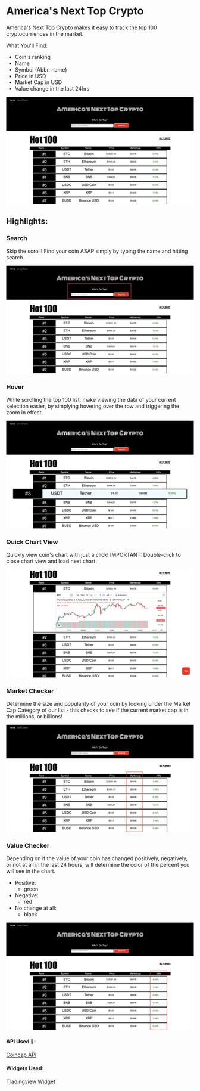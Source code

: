 # America's Next Top Crypto
America's Next Top Crypto makes it easy to track the top 100 cryptocurriences in the market.

What You'll Find:
* Coin's ranking
* Name
* Symbol (Abbr. name)
* Price in USD
* Market Cap in USD
* Value change in the last 24hrs

![this is an image](/assets/home2.0.png)

## Highlights:
### Search
Skip the scroll! Find your coin ASAP simply by typing the name and hitting search.

![this is an image](/assets/search2.0.png)

### Hover
While scrolling the top 100 list, make viewing the data of your current selection easier, by simplying hovering over the row and triggering the zoom in effect.

![this is an image](/assets/hover2.0.png)

### Quick Chart View
Quickly view coin's chart with just a click!
IMPORTANT: Double-click to close chart view and load next chart.

![this is an image](/assets/chartView.png)

### Market Checker
Determine the size and popularity of your coin by looking under the Market Cap Category of our list - this checks to see if the current market cap is in the millions, or billions!

![this is an image](/assets/marketCap2.0.png)

### Value Checker
Depending on if the value of your coin has changed positively, negatively, or not at all in the last 24 hours, will determine the color of the percent you will see in the chart.

* Positive:
    * green
* Negative:
    * red
* No change at all:
    * black

![this is an image](/assets/marketChange2.0.png)



#### API Used 🔗:
[Coincap API](https://docs.coincap.io)

#### Widgets Used:
[Tradingview Widget](https://www.tradingview.com/widget/advanced-chart/)
